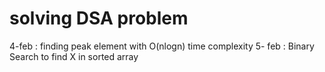 # solving DSA problem 
4-feb : finding peak element with O(nlogn) time complexity
5- feb : Binary Search to find X in sorted array
